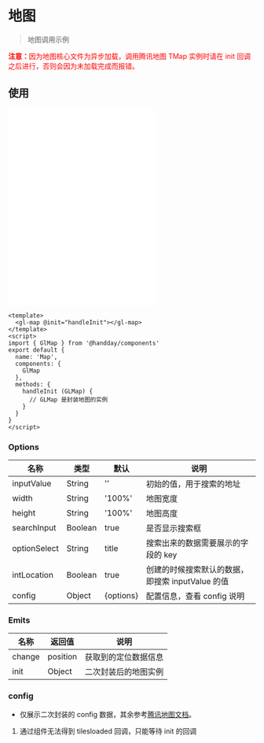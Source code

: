 <!--
 * @Description: 
 * @Autor: weiwei
 * @Date: 2021-06-24 08:36:53
 * @LastEditTime: 2021-06-24 16:46:10
 * @LastEditors: weiwei
-->
# 地图
> 地图调用示例

<font color="red"><b>注意：</b>因为地图核心文件为异步加载，调用腾讯地图 TMap 实例时请在 init 回调之后进行，否则会因为未加载完成而报错。</font>

## 使用
<iframe src="/map" frameborder="0" height="400px">map</iframe>

```vue
<template>
  <gl-map @init="handleInit"></gl-map>
</template>
<script>
import { GlMap } from '@handday/components'
export default {
  name: 'Map',
  components: {
    GlMap
  },
  methods: {
    handleInit (GLMap) {
      // GLMap 是封装地图的实例
    }
  }
}
</script>
```

### Options

| 名称 | 类型 | 默认 | 说明 |
| --- | --- | --- | --- |
| inputValue | String | '' | 初始的值，用于搜索的地址 |
| width | String | '100%' | 地图宽度 |
| height | String | '100%' | 地图高度 |
| searchInput | Boolean | true | 是否显示搜索框 |
| optionSelect | String | title | 搜索出来的数据需要展示的字段的 key |
| intLocation | Boolean | true | 创建的时候搜索默认的数据，即搜索 inputValue 的值 |
| config | Object | {options} | 配置信息，查看 config 说明 |

### Emits
| 名称 | 返回值 | 说明 |
| --- | --- | --- |
| change | position | 获取到的定位数据信息 |
| init | Object | 二次封装后的地图实例 |

### config
* 仅展示二次封装的 config 数据，其余参考[腾讯地图文档](https://lbs.qq.com/webApi/javascriptGL/glDoc/docIndexMap)。

1. 通过组件无法得到 tilesloaded 回调，只能等待 init 的回调
